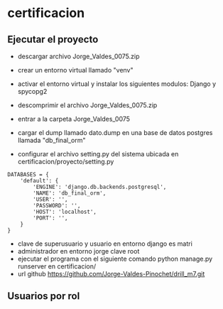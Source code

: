 # certificacion

## Ejecutar el proyecto

- descargar archivo Jorge_Valdes_0075.zip
- crear un entorno virtual llamado "venv"
- activar el entorno virtual y instalar los siguientes modulos: Django y spycopg2

- descomprimir el archivo Jorge_Valdes_0075.zip
- entrar a la carpeta Jorge_Valdes_0075
- cargar el dump llamado dato.dump en una base de datos postgres llamada "db_final_orm"
- configurar el archivo setting.py del sistema ubicada en certificacion/proyecto/setting.py

``` 
DATABASES = {
    'default': {
        'ENGINE': 'django.db.backends.postgresql',
        'NAME': 'db_final_orm',
        'USER': '',
        'PASSWORD': '',
        'HOST': 'localhost',
        'PORT': '',
    }
}
```
- clave de superusuario y usuario en entorno django es matri
- administrador en entorno jorge clave root
- ejecutar el programa con el siguiente comando python manage.py runserver en certificacion/
- url github https://github.com/Jorge-Valdes-Pinochet/drill_m7.git

## Usuarios por rol





